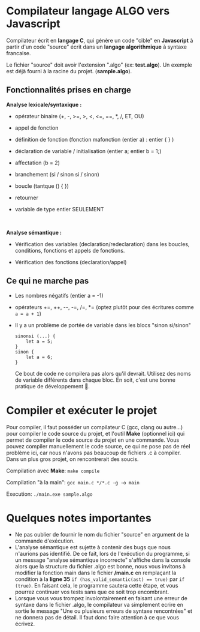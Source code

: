 # Compilateur langage ALGO vers Javascript

Compilateur écrit en **langage C**, qui génère un code "cible" en **Javascript** à partir d'un code "source" écrit dans un **langage algorithmique** à syntaxe francaise.

Le fichier "source" doit avoir l'extension ".algo" (ex: **test.algo**). Un exemple est déjà fourni à la racine du projet. (**sample.algo**).

## Fonctionnalités prises en charge

**Analyse lexicale/syntaxique :**

- opérateur binaire (+, -, >=, >, <, <=, ==, *, /, ET, OU)

- appel de fonction

- définition de fonction (fonction mafonction (entier a) : entier { } )

- déclaration de variable / initialisation (entier a; entier b = 1;)

- affectation (b = 2)

- branchement (si / sinon si / sinon)

- boucle (tantque () { })

- retourner

- variable de type entier SEULEMENT
<br>

**Analyse sémantique :**

- Vérification des variables (declaration/redeclaration) dans les boucles, conditions, fonctions et appels de fonctions.

- Vérification des fonctions (declaration/appel)

## Ce qui ne marche pas
- Les nombres négatifs (entier a = -1)

- opérateurs +=, ++, --, -=, /=, *= (optez plutôt pour des écritures comme ```a = a + 1```)

-  Il y a un problème de portée de variable dans les blocs "sinon si/sinon"
	```
	sinonsi (...) { 
		let a = 5; 
	} 
	sinon { 
		let a = 6; 
	}
	```
	Ce bout de code ne compilera pas alors qu'il devrait. Utilisez des noms de variable différents dans chaque bloc. En soit, c'est une bonne pratique de développement 🙂.

# Compiler et exécuter le projet

Pour compiler, il faut posséder un compilateur C (gcc, clang ou autre...) pour compiler le code source du projet, et l'outil **Make** (optionnel ici) qui permet de compiler le code source du projet en une commande. Vous pouvez compiler manuellement le code source, ce qui ne pose pas de réel problème ici, car nous n'avons pas beaucoup de fichiers .c à compiler. Dans un plus gros projet, on rencontrerait des soucis.

Compilation avec **Make**: ```make compile```

Compilation "à la main": ```gcc main.c */*.c -g -o main```

Execution: ```./main.exe sample.algo```

# Quelques notes importantes
- Ne pas oublier de fournir le nom du fichier "source" en argument de la commande d'exécution.
- L'analyse sémantique est sujette à contenir des bugs que nous n'aurions pas identifié. De ce fait, lors de l'exécution du programme, si un message "analyse sémantique incorrecte" s'affiche dans la console alors que la structure du fichier .algo est bonne, nous vous invitons à modifier la fonction main dans le fichier **/main.c** en remplaçant la condition à la **ligne 35** ```if (has_valid_semantic(ast) == true)``` par ```if (true)```. En faisant cela, le programme sautera cette étape, et vous pourrez continuer vos tests sans que ce soit trop encombrant.
- Lorsque vous vous trompez involontairement en faisant une erreur de syntaxe dans le fichier .algo, le compilateur va simplement ecrire en sortie le message "Une ou plusieurs erreurs de syntaxe rencontrées" et ne donnera pas de détail. Il faut donc faire attention à ce que vous écrivez.
